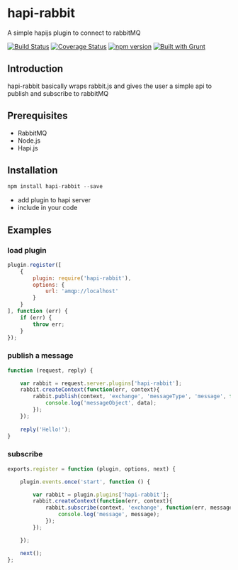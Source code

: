 # hapi-rabbit
A simple hapijs plugin to connect to rabbitMQ

[![Build Status](https://travis-ci.org/aduis/hapi-rabbit.svg?branch=master)](https://travis-ci.org/aduis/hapi-rabbit) [![Coverage Status](https://img.shields.io/coveralls/aduis/hapi-rabbit.svg)](https://coveralls.io/r/aduis/hapi-rabbit?branch=master) [![npm version](https://badge.fury.io/js/hapi-rabbit.svg)](http://badge.fury.io/js/hapi-rabbit) [![Built with Grunt](https://cdn.gruntjs.com/builtwith.png)](http://gruntjs.com/)

## Introduction
hapi-rabbit basically wraps rabbit.js and gives the user a simple api to publish and subscribe to rabbitMQ

## Prerequisites
* RabbitMQ
* Node.js
* Hapi.js

## Installation
```javascript
npm install hapi-rabbit --save
```
* add plugin to hapi server
* include in your code

## Examples
### load plugin
```javascript
plugin.register([
    {
        plugin: require('hapi-rabbit'),
        options: { 
            url: 'amqp://localhost'
        } 
    }
], function (err) {
    if (err) {
        throw err;
    }
});
```
### publish a message
```javascript
function (request, reply) {

    var rabbit = request.server.plugins['hapi-rabbit'];
    rabbit.createContext(function(err, context){
        rabbit.publish(context, 'exchange', 'messageType', 'message', function(err, data){
            console.log('messageObject', data);
        });
    });
    
    reply('Hello!');
}
```
### subscribe
```javascript
exports.register = function (plugin, options, next) {

    plugin.events.once('start', function () {

        var rabbit = plugin.plugins['hapi-rabbit'];
        rabbit.createContext(function(err, context){
            rabbit.subscribe(context, 'exchange', function(err, message){
                console.log('message', message);
            });
        });

    });

    next();
};
```
